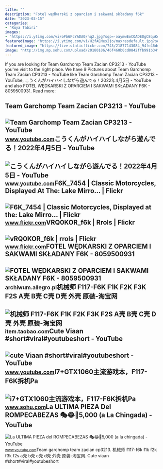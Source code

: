 ```yaml
---
title: ""
description: "Fotel wędkarski z oparciem i sakwami składany f6k"
date: "2023-03-15"
categories:
- "Ruya Tabiri"
images:
- "https://i.ytimg.com/vi/oPb6FcYADA0/hq2.jpg?sqp=-oaymwEoCOADEOgC8quKqQMcGADwAQH4Ac4FgAKACooCDAgAEAEYZSBdKE4wDw==&amp;rs=AOn4CLCUQw-VGHZGEBpxjRVtchxVuCjbhQ"
featuredImage: "https://i.ytimg.com/vi/H2fAEMesIjo/maxresdefault.jpg?sqp=-oaymwEmCIAKENAF8quKqQMa8AEB-AH-CYAC0AWKAgwIABABGGUgXyhTMA8=&amp;rs=AOn4CLCJYSghky0o-ilndxvg6fCYAda1ug"
featured_image: "https://live.staticflickr.com/743/21877143084_94fe46dc8d.jpg"
image: "http://img.mp.sohu.com/upload/20180106/46f460b0cd0842ffb991b34fc80d6ef6_th.png"
---
```


If you are looking for Team Garchomp Team Zacian CP3213 - YouTube you've visit to the right place. We have 9 Pictures about Team Garchomp Team Zacian CP3213 - YouTube like Team Garchomp Team Zacian CP3213 - YouTube, こうくんがハイハイしながら遊んでる！2022年4月5日 - YouTube and also FOTEL WĘDKARSKI Z OPARCIEM I SAKWAMI SKŁADANY F6K - 8059500931. Read more:

Team Garchomp Team Zacian CP3213 - YouTube
------------------------------------------

 ![Team Garchomp Team Zacian CP3213 - YouTube](https://i.ytimg.com/vi/HYLCwcE-Dgc/maxres2.jpg?sqp=-oaymwEoCIAKENAF8quKqQMcGADwAQH4AYwCgALgA4oCDAgAEAEYRSBHKGUwDw==&rs=AOn4CLC_ulBvmvqa2cf2uT56Qfk3FCYaDA) <small>www.youtube.com</small>こうくんがハイハイしながら遊んでる！2022年4月5日 - YouTube
-------------------------------------

 ![こうくんがハイハイしながら遊んでる！2022年4月5日 - YouTube](https://i.ytimg.com/vi/H2fAEMesIjo/maxresdefault.jpg?sqp=-oaymwEmCIAKENAF8quKqQMa8AEB-AH-CYAC0AWKAgwIABABGGUgXyhTMA8=&rs=AOn4CLCJYSghky0o-ilndxvg6fCYAda1ug) <small>www.youtube.com</small>F6K\_7454 | Classic Motorcycles, Displayed At The: Lake Mirro… | Flickr
-----------------------------------------------------------------------

 ![F6K_7454 | Classic Motorcycles, Displayed at the: Lake Mirro… | Flickr](https://live.staticflickr.com/743/21877143084_94fe46dc8d.jpg) <small>www.flickr.com</small>VRQ0KOR\_f6k | Rrols | Flickr
-----------------------------

 ![vRQ0KOR_f6k | rrols | Flickr](https://live.staticflickr.com/8699/16817327007_6d4eb2f6cf.jpg) <small>www.flickr.com</small>FOTEL WĘDKARSKI Z OPARCIEM I SAKWAMI SKŁADANY F6K - 8059500931
--------------------------------------------------------------

 ![FOTEL WĘDKARSKI Z OPARCIEM I SAKWAMI SKŁADANY F6K - 8059500931](https://a.allegroimg.com/s1024/0c9e95/540e7bb9457d9be21d99fc965cb1) <small>archiwum.allegro.pl</small>机械师 F117-F6K F1K F2K F3K F2S A壳 B壳 C壳 D壳 外壳 原装-淘宝网
--------------------------------------------------

 ![机械师 F117-F6K F1K F2K F3K F2S A壳 B壳 C壳 D壳 外壳 原装-淘宝网](https://gd4.alicdn.com/imgextra/i2/2137778362/O1CN0197VitU2BdqfuCNWYh_!!2137778362.jpg) <small>item.taobao.com</small>Cute Viaan #short#viral#youtubeshort - YouTube
----------------------------------------------

 ![cute Viaan #short#viral#youtubeshort - YouTube](https://i.ytimg.com/vi/oPb6FcYADA0/hq2.jpg?sqp=-oaymwEoCOADEOgC8quKqQMcGADwAQH4Ac4FgAKACooCDAgAEAEYZSBdKE4wDw==&rs=AOn4CLCUQw-VGHZGEBpxjRVtchxVuCjbhQ) <small>www.youtube.com</small>I7+GTX1060主流游戏本，F117-F6K拆机Pa
----------------------------

 ![i7+GTX1060主流游戏本，F117-F6K拆机Pa](http://img.mp.sohu.com/upload/20180106/46f460b0cd0842ffb991b34fc80d6ef6_th.png) <small>www.sohu.com</small>La ULTIMA PIEZA Del ROMPECABEZAS 🎭😂🧘5,000 (a La Chingada) - YouTube
-------------------------------------------------------------------

 ![La ULTIMA PIEZA del ROMPECABEZAS 🎭😂🧘5,000 (a la chingada) - YouTube](https://i.ytimg.com/vi/KdZ3OosEZ6s/hq2.jpg?sqp=-oaymwEoCOADEOgC8quKqQMcGADwAQH4Ad4EgAK4CIoCDAgAEAEYZSBMKGMwDw==&rs=AOn4CLCfzFvJaPoNerKMbSKycXF-fCyaDA) <small>www.youtube.com</small>Team garchomp team zacian cp3213. 机械师 f117-f6k f1k f2k f3k f2s a壳 b壳 c壳 d壳 外壳 原装-淘宝网. Cute viaan #short#viral#youtubeshort
